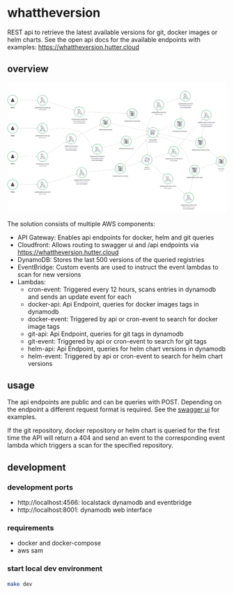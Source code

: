 # whattheversion

REST api to retrieve the latest available versions for git, docker images or helm charts.
See the open api docs for the available endpoints with examples: https://whattheversion.hutter.cloud

## overview

![X-Ray Service Map](./x-ray-service-map.png)

The solution consists of multiple AWS components:
- API Gateway: Enables api endpoints for docker, helm and git queries
- Cloudfront: Allows routing to swagger ui and /api endpoints via https://whattheversion.hutter.cloud
- DynamoDB: Stores the last 500 versions of the queried registries
- EventBridge: Custom events are used to instruct the event lambdas to scan for new versions
- Lambdas:
  - cron-event: Triggered every 12 hours, scans entries in dynamodb and sends an update event for each
  - docker-api: Api Endpoint, queries for docker images tags in dynamodb
  - docker-event: Triggered by api or cron-event to search for docker image tags
  - git-api: Api Endpoint, queries for git tags in dynamodb
  - git-event: Triggered by api or cron-event to search for git tags
  - helm-api: Api Endpoint, queries for helm chart versions in dynamodb
  - helm-event: Triggered by api or cron-event to search for helm chart versions

## usage

The api endpoints are public and can be queries with POST.
Depending on the endpoint a different request format is required. See the [swagger ui](https://whattheversion.hutter.cloud) for examples.

If the git repository, docker repository or helm chart is queried for the first time the API will return a 404 and send an event to the corresponding event lambda which triggers a scan for the specified repository.

## development

### development ports
- http://localhost:4566: localstack dynamodb and eventbridge
- http://localhost:8001: dynamodb web interface
### requirements
- docker and docker-compose
- aws sam

### start local dev environment

```bash
make dev
```

